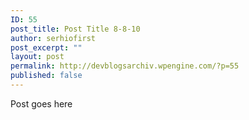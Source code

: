 ```yaml
---
ID: 55
post_title: Post Title 8-8-10
author: serhiofirst
post_excerpt: ""
layout: post
permalink: http://devblogsarchiv.wpengine.com/?p=55
published: false
---
```

Post goes here
